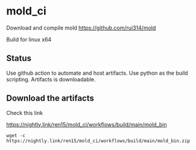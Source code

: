 # mold_ci

Download and compile mold https://github.com/rui314/mold

Build for linux x64

## Status
Use github action to automate and host artifacts.
Use python as the build scripting.
Artifacts is downloadable.


## Download the artifacts

Check this link

https://nightly.link/ren15/mold_ci/workflows/build/main/mold_bin

``wget -c https://nightly.link/ren15/mold_ci/workflows/build/main/mold_bin.zip``

